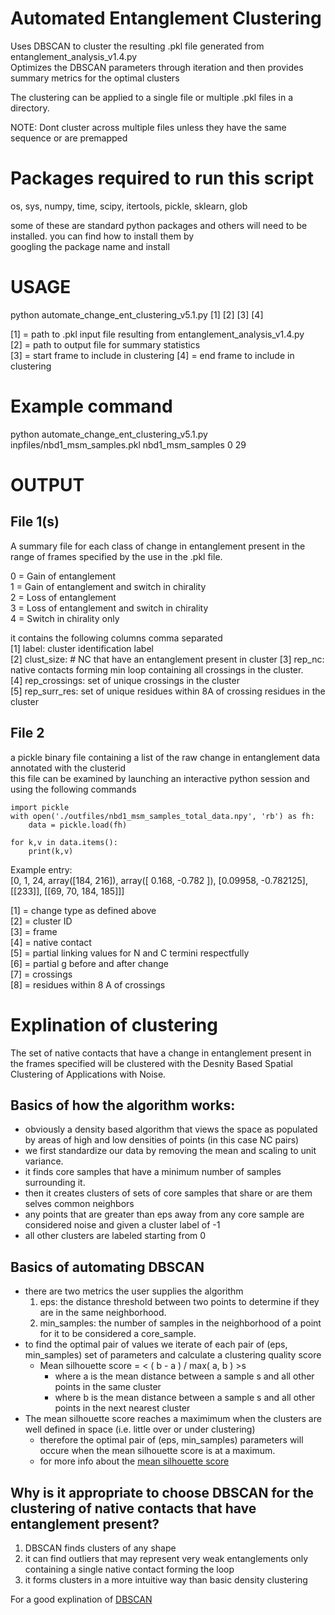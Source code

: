 # Automated Entanglement Clustering  

Uses DBSCAN to cluster the resulting .pkl file generated from entanglement_analysis_v1.4.py   
Optimizes the DBSCAN parameters through iteration and then provides summary metrics for the optimal clusters  

The clustering can be applied to a single file or multiple .pkl files in a directory.  

NOTE: Dont cluster across multiple files unless they have the same sequence or are premapped  

# Packages required to run this script  
  
os, sys, numpy, time, scipy, itertools, pickle, sklearn, glob  

some of these are standard python packages and others will need to be installed. you can find how to install them by   
googling the package name and install  

# USAGE  

python automate_change_ent_clustering_v5.1.py [1] [2] [3] [4] 

[1] = path to .pkl input file resulting from entanglement_analysis_v1.4.py  
[2] = path to output file for summary statistics  
[3] = start frame to include in clustering
[4] = end frame to include in clustering

# Example command  

python automate_change_ent_clustering_v5.1.py inpfiles/nbd1_msm_samples.pkl nbd1_msm_samples 0 29

# OUTPUT
## File 1(s) 
A summary file for each class of change in entanglement present in the range of frames specified by the use in the .pkl file.  
  
0 = Gain of entanglement  
1 = Gain of entanglement and switch in chirality  
2 = Loss of entanglement  
3 = Loss of entanglement and switch in chirality  
4 = Switch in chirality only  
  

it contains the following columns comma separated  
[1] label: cluster identification label  
[2] clust_size: # NC that have an entanglement present in cluster
[3] rep_nc: native contacts forming min loop containing all crossings in the cluster.  
[4] rep_crossings: set of unique crossings in the cluster  
[5] rep_surr_res: set of unique residues within 8A of crossing residues in the cluster  
  
## File 2  
a pickle binary file containing a list of the raw change in entanglement data annotated with the clusterid   
    this file can be examined by launching an interactive python session and using the following commands  
    
    import pickle    
    with open('./outfiles/nbd1_msm_samples_total_data.npy', 'rb') as fh:  
        data = pickle.load(fh)  
  
    for k,v in data.items():  
        print(k,v)  
  
Example entry:  
  [0, 1, 24, array([184, 216]), array([ 0.168, -0.782 ]), [0.09958, -0.782125], [[233]], [[69, 70, 184, 185]]]  

[1] = change type as defined above  
[2] = cluster ID  
[3] = frame  
[4] = native contact  
[5] = partial linking values for N and C termini respectfully  
[6] = partial g before and after change   
[7] = crossings  
[8] = residues within 8 A of crossings  

  
# Explination of clustering  

The set of native contacts that have a change in entanglement present in the frames specified will be clustered with the Desnity Based Spatial Clustering of Applications with Noise.  

## Basics of how the algorithm works:  
- obviously a density based algorithm that views the space as populated by areas of high and low densities of points (in this case NC pairs)  
- we first standardize our data by removing the mean and scaling to unit variance.  
- it finds core samples that have a minimum  number of samples surrounding it.  
- then it creates clusters of sets of core samples that share or are them selves common neighbors  
- any points that are greater than eps away from any core sample are considered noise and given a cluster label of -1  
- all other clusters are labeled starting from 0  
  
## Basics of automating DBSCAN  
- there are two metrics the user supplies the algorithm  
    1. eps: the distance threshold between two points to determine if they are in the same neighborhood.  
    2. min_samples: the number of samples in the neighborhood of a point for it to be considered a core_sample.  
- to find the optimal pair of values we iterate of each pair of (eps, min_samples) set of parameters and calculate a clustering quality score  
    - Mean silhouette score = < ( b - a ) / max( a, b ) >s  
        - where a is the mean distance between a sample s and all other points in the same cluster  
        - where b is the mean distance between a sample s and all other points in the next nearest cluster  
- The mean silhouette score reaches a maximimum when the clusters are well defined in space (i.e. little over or under clustering)   
    - therefore the optimal pair of (eps, min_samples) parameters will occure when the mean silhouette score is at a maximum.   
    - for more info about the [mean silhouette score](https://scikit-learn.org/stable/modules/clustering.html#silhouette-coefficient)  

## Why is it appropriate to choose DBSCAN for the clustering of native contacts that have entanglement present?  
1. DBSCAN finds clusters of any shape   
2. it can find outliers that may represent very weak entanglements only containing a single native contact forming the loop  
3. it forms clusters in a more intuitive way than basic density clustering  

For a good explination of [DBSCAN](https://scikit-learn.org/stable/modules/clustering.html#dbscan)  
